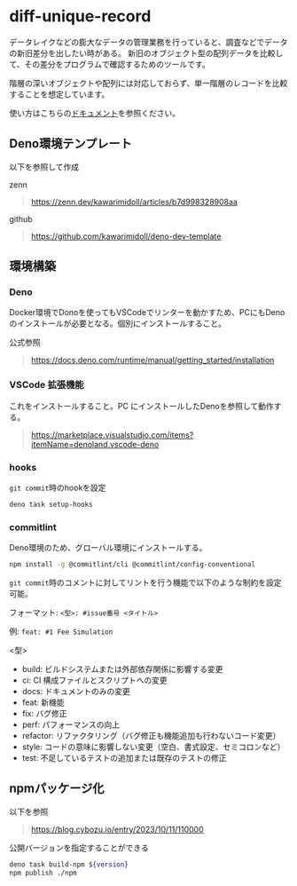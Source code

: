 # diff-unique-record

データレイクなどの膨大なデータの管理業務を行っていると、調査などでデータの新旧差分を出したい時がある。
新旧のオブジェクト型の配列データを比較して、その差分をプログラムで確認するためのツールです。

階層の深いオブジェクトや配列には対応しておらず、単一階層のレコードを比較することを想定しています。

使い方はこちらの[ドキュメント](./npm/README.md)を参照ください。

## Deno環境テンプレート

以下を参照して作成

zenn

> https://zenn.dev/kawarimidoll/articles/b7d998328908aa

github

> https://github.com/kawarimidoll/deno-dev-template

## 環境構築

### Deno

Docker環境でDonoを使ってもVSCodeでリンターを動かすため、PCにもDenoのインストールが必要となる。個別にインストールすること。

公式参照

> https://docs.deno.com/runtime/manual/getting_started/installation

### VSCode 拡張機能

これをインストールすること。PC にインストールしたDenoを参照して動作する。

> https://marketplace.visualstudio.com/items?itemName=denoland.vscode-deno

### hooks

`git commit`時のhookを設定

```bash
deno task setup-hooks
```

### commitlint

Deno環境のため、グローバル環境にインストールする。

```bash
npm install -g @commitlint/cli @commitlint/config-conventional
```

`git commit`時のコメントに対してリントを行う機能で以下のような制約を設定可能。

フォーマット: `<型>: #issue番号 <タイトル>`

例: `feat: #1 Fee Simulation`

<型>

- build: ビルドシステムまたは外部依存関係に影響する変更
- ci: CI 構成ファイルとスクリプトへの変更
- docs: ドキュメントのみの変更
- feat: 新機能
- fix: バグ修正
- perf: パフォーマンスの向上
- refactor: リファクタリング（バグ修正も機能追加も行わないコード変更）
- style: コードの意味に影響しない変更（空白、書式設定、セミコロンなど）
- test: 不足しているテストの追加または既存のテストの修正

## npmパッケージ化

以下を参照

> https://blog.cybozu.io/entry/2023/10/11/110000

公開バージョンを指定することができる

```bash
deno task build-npm ${version}
npm publish ./npm
```
